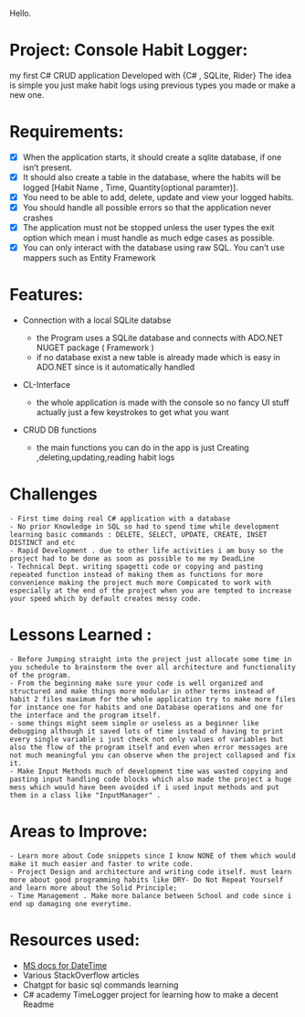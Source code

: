 Hello.
# Project: Console Habit Logger:
my first C# CRUD application  Developed with {C# , SQLite, Rider}
The idea is simple you just make habit logs using previous types you made or make a new one.

# Requirements:
- [x] When the application starts, it should create a sqlite database, if one isn’t present.
- [x] It should also create a table in the database, where the habits will be logged [Habit Name , Time, Quantity(optional paramter)].
- [x] You need to be able to add, delete, update and view your logged habits. 
- [x] You should handle all possible errors so that the application never crashes 
- [x] The application must not be stopped unless the user types the exit option which mean i must handle as much edge cases as possible.
- [x] You can only interact with the database using raw SQL. You can’t use mappers such as Entity Framework

# Features:
* Connection with a local SQLite databse
     - the Program uses a SQLite database and connects with ADO.NET NUGET package ( Framework )
     - if no database exist a new table is already made which is easy in ADO.NET since is it automatically handled
     
* CL-Interface
    - the whole application is made with the console so no fancy UI stuff actually just a few keystrokes to get what you want
* CRUD DB functions
    - the main functions you can do in the app is just Creating ,deleting,updating,reading habit logs
    
# Challenges
    - First time doing real C# application with a database
    - No prior Knowledge in SQL so had to spend time while development learning basic commands : DELETE, SELECT, UPDATE, CREATE, INSET DISTINCT and etc
    - Rapid Development . due to other life activities i am busy so the project had to be done as soon as possible to me my DeadLine
    - Technical Dept. writing spagetti code or copying and pasting repeated function instead of making them as functions for more convenience making the project much more Compicated to work with especially at the end of the project when you are tempted to increase your speed which by default creates messy code.

# Lessons Learned :
    - Before Jumping straight into the project just allocate some time in you schedule to brainstorm the over all architecture and functionality of the program.
    - From the beginning make sure your code is well organized and structured and make things more modular in other terms instead of habit 2 files maximum for the whole application try to make more files for instance one for habits and one Database operations and one for the interface and the program itself.
    - some things might seem simple or useless as a beginner like debugging although it saved lots of time instead of having to print every single variable i just check not only values of variables but also the flow of the program itself and even when error messages are not much meaningful you can observe when the project collapsed and fix it.
    - Make Input Methods much of development time was wasted copying and pasting input handling code blocks which also made the project a huge mess which would have been avoided if i used input methods and put them in a class like "InputManager" .

# Areas to Improve:
    - Learn more about Code snippets since I know NONE of them which would make it much easier and faster to write code.
    - Project Design and architecture and writing code itself. must learn more about good programming habits like DRY- Do Not Repeat Yourself and learn more about the Solid Principle;
    - Time Management . Make more balance between School and code since i end up damaging one everytime.
# Resources used:
- [MS docs for DateTime](https://docs.microsoft.com/en-us/dotnet/api/system.datetime?view=net-5.0)
- Various StackOverflow articles
- Chatgpt for basic sql commands learning
- C# academy TimeLogger project for learning how to make a decent Readme
